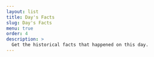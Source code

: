 ```yaml
---
layout: list
title: Day's Facts
slug: Day's Facts
menu: true
order: 4
description: >
  Get the historical facts that happened on this day.
---
```

